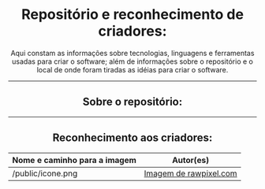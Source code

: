 <div align="center">
  <h1>Repositório e reconhecimento de criadores:</h1>
  <p>Aqui constam as informações sobre tecnologias, linguagens e ferramentas usadas para criar o software; além de informações sobre o repositório e o local de onde foram tiradas as idéias para criar o software.</p>
  <hr>

  <h2>Sobre o repositório:</h2>

  <hr>
  
  <h2>Reconhecimento aos criadores:</h2>
  
  Nome e caminho para a imagem | Autor(es)
  --- | ---
  /public/icone.png | <a href="https://www.freepik.com/free-vector/illustration-financial-concept_2606581.htm#query=sifr%C3%A3o&position=3&from_view=search&track=sph">Imagem de rawpixel.com</a>
</div>
